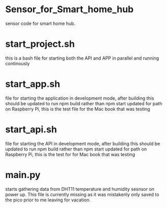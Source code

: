 # Sensor_for_Smart_home_hub
sensor code for smart home hub.


# start_project.sh
this is a bash file for starting both the API and APP in parallel and running continously

# start_app.sh
file for starting the application in development mode, after building this should be updated to run npm build rather than npm start
updated for path on Raspberry Pi, this is the test file for the Mac book that was testing

# start_api.sh 
file for starting the API in development mode, after building this should be updated to run npm build rather than npm start
updated for path on Raspberry Pi, this is the test for for Mac book that was testing

# main.py 
starts gathering data from DHT11 temperature and humidity sesnsor on power up. This file is currently missing as it was mistakenly only saved to the pico prior to me leaving for vacation. 
